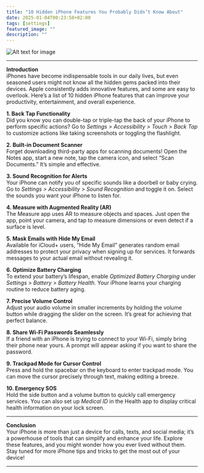 ```yaml
---
title: "10 Hidden iPhone Features You Probably Didn’t Know About"
date: 2025-01-04T00:23:58+02:00
tags: [settings]
featured_image: ""
description: ""
---
```

![Alt text for image](/images/iphone-settings.jpg)

---

**Introduction**  
iPhones have become indispensable tools in our daily lives, but even seasoned users might not know all the hidden gems packed into their devices. Apple consistently adds innovative features, and some are easy to overlook. Here’s a list of 10 hidden iPhone features that can improve your productivity, entertainment, and overall experience.<!--more-->



**1. Back Tap Functionality**  
Did you know you can double-tap or triple-tap the back of your iPhone to perform specific actions? Go to *Settings > Accessibility > Touch > Back Tap* to customize actions like taking screenshots or toggling the flashlight.


**2. Built-in Document Scanner**  
Forget downloading third-party apps for scanning documents! Open the Notes app, start a new note, tap the camera icon, and select “Scan Documents.” It’s simple and effective.



**3. Sound Recognition for Alerts**  
Your iPhone can notify you of specific sounds like a doorbell or baby crying. Go to *Settings > Accessibility > Sound Recognition* and toggle it on. Select the sounds you want your iPhone to listen for.



**4. Measure with Augmented Reality (AR)**  
The Measure app uses AR to measure objects and spaces. Just open the app, point your camera, and tap to measure dimensions or even detect if a surface is level.



**5. Mask Emails with Hide My Email**  
Available for iCloud+ users, “Hide My Email” generates random email addresses to protect your privacy when signing up for services. It forwards messages to your actual email without revealing it.



**6. Optimize Battery Charging**  
To extend your battery’s lifespan, enable *Optimized Battery Charging* under *Settings > Battery > Battery Health.* Your iPhone learns your charging routine to reduce battery aging.



**7. Precise Volume Control**  
Adjust your audio volume in smaller increments by holding the volume button while dragging the slider on the screen. It’s great for achieving that perfect balance.



**8. Share Wi-Fi Passwords Seamlessly**  
If a friend with an iPhone is trying to connect to your Wi-Fi, simply bring their phone near yours. A prompt will appear asking if you want to share the password.



**9. Trackpad Mode for Cursor Control**  
Press and hold the spacebar on the keyboard to enter trackpad mode. You can move the cursor precisely through text, making editing a breeze.



**10. Emergency SOS**  
Hold the side button and a volume button to quickly call emergency services. You can also set up *Medical ID* in the Health app to display critical health information on your lock screen.

---

**Conclusion**  
Your iPhone is more than just a device for calls, texts, and social media; it’s a powerhouse of tools that can simplify and enhance your life. Explore these features, and you might wonder how you ever lived without them. Stay tuned for more iPhone tips and tricks to get the most out of your device!  

---
